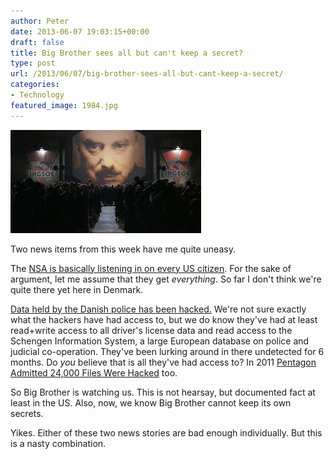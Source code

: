 ```yaml
---
author: Peter
date: 2013-06-07 19:03:15+00:00
draft: false
title: Big Brother sees all but can't keep a secret?
type: post
url: /2013/06/07/big-brother-sees-all-but-cant-keep-a-secret/
categories:
- Technology
featured_image: 1984.jpg
---
```


![1984](1984.jpg)

Two news items from this week have me quite uneasy.

The [NSA is basically listening in on every US citizen](https://supporters.eff.org/civicrm/mailing/view?reset=1&id=427). For the sake of argument, let me assume that they get _everything_. So far I don't think we're quite there yet here in Denmark.

[Data held by the Danish police has been hacked.](http://news.yahoo.com/2-suspected-danish-police-data-hacking-123605876.html) We're not sure exactly what the hackers have had access to, but we do know they've had at least read+write access to all driver's license data and read access to the Schengen Information System, a large European database on police and judicial co-operation. They've been lurking around in there undetected for 6 months. Do _you_ believe that is all they've had access to? In 2011 [Pentagon Admitted 24,000 Files Were Hacked](http://www.businessinsider.com/pentagon-admits-24000-files-were-hacked-declares-cyberspace-a-theater-of-war-2011-7) too.

So Big Brother is watching us. This is not hearsay, but documented fact at least in the US. Also, now, we know Big Brother cannot keep its own secrets.

Yikes. Either of these two news stories are bad enough individually. But this is a nasty combination.
